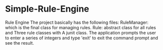 # Simple-Rule-Engine
Rule Engine
The project basically has the following files:
RuleManager: which is the final class for managing rules.
Rule: abstract class for all rules and
Three rule classes with
A junit class. The application prompts the user to enter a series of integers and type 'exit' to exit the command prompt and 
see the result.

